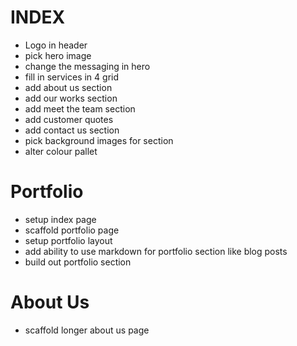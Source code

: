 # INDEX
* Logo in header
* pick hero image
* change the messaging in hero
* fill in services in 4 grid
* add about us section
* add our works section
* add meet the team section
* add customer quotes
* add contact us section
* pick background images for section
* alter colour pallet

# Portfolio
* setup index page
* scaffold portfolio page
* setup portfolio layout
* add ability to use markdown for portfolio section like blog posts
* build out portfolio section

# About Us

* scaffold longer about us page

